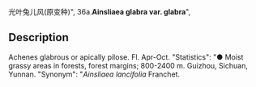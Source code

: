 光叶兔儿风(原变种)",
36a.**Ainsliaea glabra var. glabra**",

## Description
Achenes glabrous or apically pilose. Fl. Apr-Oct.
  "Statistics": "● Moist grassy areas in forests, forest margins; 800-2400 m. Guizhou, Sichuan, Yunnan.
  "Synonym": "*Ainsliaea lancifolia* Franchet.
